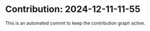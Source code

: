# Contribution: 2024-12-11-11-55
This is an automated commit to keep the contribution graph active.
